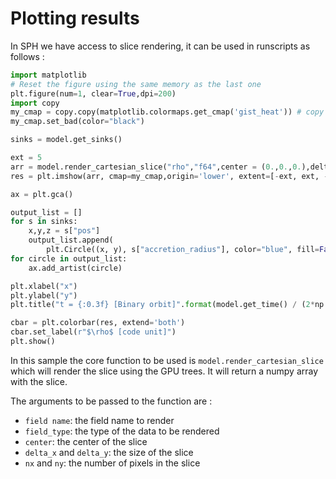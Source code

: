 # Plotting results

In SPH we have access to slice rendering, it can be used in runscripts as follows :
```py
import matplotlib
# Reset the figure using the same memory as the last one
plt.figure(num=1, clear=True,dpi=200)
import copy
my_cmap = copy.copy(matplotlib.colormaps.get_cmap('gist_heat')) # copy the default cmap
my_cmap.set_bad(color="black")

sinks = model.get_sinks()

ext = 5
arr = model.render_cartesian_slice("rho","f64",center = (0.,0.,0.),delta_x = (ext*2,0,0.),delta_y = (0.,ext*2,0.), nx = 1000, ny = 1000)
res = plt.imshow(arr, cmap=my_cmap,origin='lower', extent=[-ext, ext, -ext, ext], norm="log", vmin=1e-8, vmax=2e-4)

ax = plt.gca()

output_list = []
for s in sinks:
    x,y,z = s["pos"]
    output_list.append(
        plt.Circle((x, y), s["accretion_radius"], color="blue", fill=False))
for circle in output_list:
    ax.add_artist(circle)

plt.xlabel("x")
plt.ylabel("y")
plt.title("t = {:0.3f} [Binary orbit]".format(model.get_time() / (2*np.pi)))

cbar = plt.colorbar(res, extend='both')
cbar.set_label(r"$\rho$ [code unit]")
plt.show()
```

In this sample the core function to be used is `model.render_cartesian_slice` which will 
render the slice using the GPU trees. It will return a numpy array with the slice.


The arguments to be passed to the function are :

- `field name`: the field name to render
- `field_type`: the type of the data to be rendered
- `center`: the center of the slice
- `delta_x` and `delta_y`: the size of the slice
- `nx` and `ny`: the number of pixels in the slice

